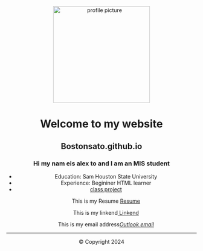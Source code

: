 <!DOCTYPE html>
<html lang="en">
<head>
    <meta charset="utf-8">
    <title>Bostonsato.github.io</title>
</head>
<body>
    <header>
        <img src="images/IMG_1544.jpg" alt= "profile picture" height='256'>

<main>
<h1>Welcome to my website</h1>
<h2>Bostonsato.github.io</h2>
<h3>Hi my nam eis alex to and I am an MIS student</h3>

<nav>
<ul>
    <li>Education: Sam Houston State University</i>
    <li>Experience: Begininer HTML learner</li>
    <li> <a href='#'>class project</a></li>

<p>This is my Resume <a href="files/Alex_Toresumedraftfinal.pdf"> Resume</a></p>
<p>This is my linkend<a href="https://www.linkedin.com/feed/"> Linkend</a><p>
<p>This is my email address<em><a href="aqt005@shu.edu">Outlook email</a></em><p>

</nav>
    </main>
<hr>

<footer>&copy; Copyright 2024
<br>
</footer>

</body>
</html>


